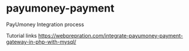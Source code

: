 # payumoney-payment
PayUmoney Integration process 


Tutorial links https://webprepration.com/integrate-payumoney-payment-gateway-in-php-with-mysql/

